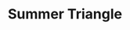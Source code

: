 ---
title: "Summer Triangle"
hashtag: "summer-triangle"
layout: hashtag
stars:
  - Altair
  - Denab
  - Vega
tags:
  - Summer
  - Triangle
  - Asterism
  - Astronomy
---